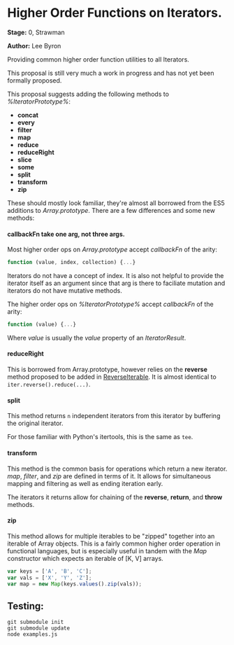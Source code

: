 # Higher Order Functions on Iterators.

**Stage:** 0, Strawman

**Author:** Lee Byron

Providing common higher order function utilities to all Iterators.

This proposal is still very much a work in progress and has not yet been
formally proposed.

This proposal suggests adding the following methods to *%IteratorPrototype%*:

 * **concat**
 * **every**
 * **filter**
 * **map**
 * **reduce**
 * **reduceRight**
 * **slice**
 * **some**
 * **split**
 * **transform**
 * **zip**

These should mostly look familiar, they're almost all borrowed from the ES5
additions to *Array.prototype*. There are a few differences and some new methods:


#### callbackFn take one arg, not three args.

Most higher order ops on *Array.prototype* accept *callbackFn* of the arity:

```js
function (value, index, collection) {...}
```

Iterators do not have a concept of index. It is also not helpful to provide the
iterator itself as an argument since that arg is there to faciliate mutation and
iterators do not have mutative methods.

The higher order ops on *%IteratorPrototype%* accept *callbackFn* of the arity:

```js
function (value) {...}
```

Where *value* is usually the *value* property of an *IteratorResult*.


#### reduceRight

This is borrowed from Array.prototype, however relies on the **reverse** method
proposed to be added in [ReverseIterable](https://github.com/leebyron/ecmascript-reverse-iterator). It is almost identical to `iter.reverse().reduce(...)`.


#### split

This method returns `n` independent iterators from this iterator by buffering
the original iterator.

For those familiar with Python's itertools, this is the same as `tee`.


#### transform

This method is the common basis for operations which return a new iterator.
*map*, *filter*, and *zip* are defined in terms of it. It allows for
simultaneous mapping and filtering as well as ending iteration early.

The iterators it returns allow for chaining of the **reverse**, **return**, and
**throw** methods.


#### zip

This method allows for multiple iterables to be "zipped" together into an
iterable of Array objects. This is a fairly common higher order operation in
functional languages, but is especially useful in tandem with the *Map*
constructor which expects an iterable of [K, V] arrays.

```js
var keys = ['A', 'B', 'C'];
var vals = ['X', 'Y', 'Z'];
var map = new Map(keys.values().zip(vals));
```


## Testing:

```
git submodule init
git submodule update
node examples.js
```

